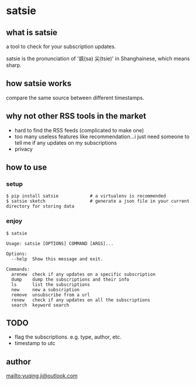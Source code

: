 # satsie

## what is satsie

a tool to check for your subscription updates.

satsie is the pronunciation of '飒(sa) 尖(tsie)' in Shanghainese, which means sharp.

## how satsie works

compare the same source between different timestamps.

## why not other RSS tools in the market

- hard to find the RSS feeds (complicated to make one)
- too many useless features like recommendation...i just need someone to tell me if any updates on my subscriptions
- privacy

## how to use

### setup

```
$ pip install satsie            # a virtualenv is recommended
$ satsie sketch                 # generate a json file in your current directory for storing data
```

### enjoy

```
$ satsie

Usage: satsie [OPTIONS] COMMAND [ARGS]...

Options:
  --help  Show this message and exit.

Commands:
  arenew  check if any updates on a specific subscription
  dump    dump the subscriptions and their info
  ls      list the subscriptions
  new     new a subscription
  remove  unsubscribe from a url
  renew   check if any updates on all the subscriptions
  search  keyword search
```

## TODO

- flag the subscriptions. e.g. type, author, etc.
- timestamp to utc

## author

<mailto:yuqing.ji@outlook.com>
